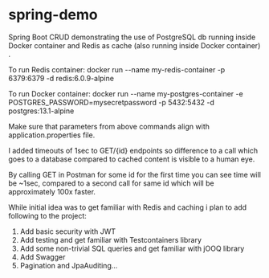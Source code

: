 # spring-demo
Spring Boot CRUD demonstrating the use of PostgreSQL db running inside Docker container and Redis as cache (also running inside Docker container) .

To run Redis container: docker run --name my-redis-container -p 6379:6379 -d redis:6.0.9-alpine

To run Docker container: docker run --name my-postgres-container -e POSTGRES_PASSWORD=mysecretpassword -p 5432:5432 -d postgres:13.1-alpine

Make sure that parameters from above commands align with application.properties file.


I added timeouts of 1sec to GET/{id} endpoints so difference to a call which goes to a database compared to cached content is visible to a human eye.

By calling GET in Postman for some id for the first time you can see time will be ~1sec, compared to a second call for same id which will be approximately 100x faster.


While initial idea was to get familiar with Redis and caching i plan to add following to the project:

1) Add basic security with JWT
2) Add testing and get familiar with Testcontainers library
3) Add some non-trivial SQL queries and get familiar with jOOQ library
4) Add Swagger
5) Pagination and JpaAuditing...
